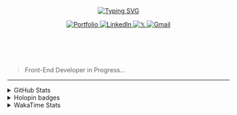 
<header align="left">
  
[![Typing SVG](https://readme-typing-svg.demolab.com?font=Poppins&size=28&duration=3000&pause=500&color=F7F7F7&random=false&width=535&lines=Welcome+to+my+GitHub+Profile!+%F0%9F%91%8B;Front-End+VueJS+Developer+%F0%9F%92%BB%F0%9F%91%BB;Let's+Connect!+%F0%9F%98%83%F0%9F%9A%80)](https://git.io/typing-svg)

    

<section>
  <a href="#">
    <img src="https://img.shields.io/badge/my%20portfolio-Portfolio-4d4f73?style=for-the-badge&amp;logo=Google-chrome&amp;logoColor=FFFFFF" alt="Portfolio">
  </a>
  <a href="https://www.linkedin.com/in/jfmartinz/">
    <img src="https://img.shields.io/badge/jfmartinz-LinkedIn-4d4f73?style=for-the-badge&amp;logo=linkedin&amp;logoColor=2677c8" alt="LinkedIn">
  </a>
  <a href="https://twitter.com/jfmartinz">
    <img src="https://img.shields.io/badge/jfmartinz-𝕏-4d4f73?style=for-the-badge&amp;logo=x&amp;logoColor=000000" alt="𝕏">
  </a>
  <a href="mailto:se.josephmartin@gmail.com">
    <img src="https://img.shields.io/badge/let's%20talk-gmail-4d4f73?style=for-the-badge&amp;logo=gmail&amp;logoColor=ea4335" alt="Gmail">
  </a>
<br>
</section>
</header>  
<section align="left">
<br>

  > Front-End Developer in Progress...

  <!-- 
 Hello! 👋
 <br>
 <br>

Hello! 👋🏻

I am Front-End VueJS Developer passionate about building user-friendly and intuitive experiences with HTML, CSS, JavaScript, and VueJS. I also have familiarity with additional tools and technologies like Git & GitHub, Pinia, TypeScript, PHP, Firebase, MySQL, and UI/UX design.

I actively engage in community discussions, collaborate on open-source projects, and connect with fellow developers to stay updated on the field and further expand my knowledge and skills.

When I am not coding, I like to spend my time on listening to music, reading, and seeking solitude.


<br>
> 🌐 Connect with  [**Me**](https://www.biodrop.io/jfmartinz) 
</section>-->

---

<section>
  
<!-- <table>

  <tr>
      <th>
     Front-End
   </th>
    <td>
      <a href="https://skillicons.dev" title="Visit https://skillicons.dev for more information">
        <img src="https://skillicons.dev/icons?i=html,css,javascript,typescript,tailwindcss,vuejs,pinia,vitest,git,github,figma" />
      </a> 
    </td>
    <th>Back-End</th>
    <td>
      <a href="https://skillicons.dev" title="Visit https://skillicons.dev for more information">
        <img src="https://skillicons.dev/icons?i=php,laravel,mysql" />
      </a> 
    </td>
  </tr> 
</table>


  <br><br>
-->



 <details>
  <summary>
    GitHub Stats
     </summary>
<img src="https://github-readme-stats.vercel.app/api?username=jfmartinz&show_icons=true&theme=tokyonight&hide_border=true&include_all_commits=false&count_private=false" alt="GitHub Stats" title="Github Stats"/>  <img src="https://github-readme-streak-stats.herokuapp.com/?user=jfmartinz&theme=tokyonight&hide_border=true" alt="Github Streak" title="Github Streak"/> 


<div align="left">
<a  href="https://committers.top/philippines_public#jfmartinz" title="Visit https://committers.top/ to learn more about this">
          <img src="https://img.shields.io/static/v1?label=MOST ACTIVE GITHUB USER IN PH&labelColor=4d4f73&message=➦&color=38bdae&style=lat-Square&logo=github&logoColor=fffff"/>
</a>
  </div>
</details>
<!-- Visit https://committers.top/ to learn more about this -->

<details>
  <summary>
    Holopin badges
  </summary>
  
[![An image of @jfmartinz's Holopin badges, which is a link to view their full Holopin profile](https://holopin.me/jfmartinz)](https://holopin.io/@jfmartinz)

</details>

<details>
  <summary>
  WakaTime Stats
  </summary>

<!--START_SECTION:jfmartinz-->
![Code Time](http://img.shields.io/badge/Code%20Time-551%20hrs%2041%20mins-blue)

**I'm an Early 🐤** 

```text
🌞 Morning                318 commits         █████░░░░░░░░░░░░░░░░░░░░   18.55 % 
🌆 Daytime                573 commits         ████████░░░░░░░░░░░░░░░░░   33.43 % 
🌃 Evening                627 commits         █████████░░░░░░░░░░░░░░░░   36.58 % 
🌙 Night                  196 commits         ███░░░░░░░░░░░░░░░░░░░░░░   11.44 % 
```
📅 **I'm Most Productive on Thursday** 

```text
Monday                   259 commits         ████░░░░░░░░░░░░░░░░░░░░░   15.11 % 
Tuesday                  201 commits         ███░░░░░░░░░░░░░░░░░░░░░░   11.73 % 
Wednesday                270 commits         ████░░░░░░░░░░░░░░░░░░░░░   15.75 % 
Thursday                 284 commits         ████░░░░░░░░░░░░░░░░░░░░░   16.57 % 
Friday                   266 commits         ████░░░░░░░░░░░░░░░░░░░░░   15.52 % 
Saturday                 215 commits         ███░░░░░░░░░░░░░░░░░░░░░░   12.54 % 
Sunday                   219 commits         ███░░░░░░░░░░░░░░░░░░░░░░   12.78 % 
```


📊 **This Week I Spent My Time On** 

```text
💬 Programming Languages: 
Vue.js                   17 hrs 44 mins      ████████████████████░░░░░   81.17 % 
PHP                      2 hrs 26 mins       ███░░░░░░░░░░░░░░░░░░░░░░   11.20 % 
JavaScript               1 hr 7 mins         █░░░░░░░░░░░░░░░░░░░░░░░░   05.16 % 
Other                    20 mins             ░░░░░░░░░░░░░░░░░░░░░░░░░   01.55 % 
JSON                     12 mins             ░░░░░░░░░░░░░░░░░░░░░░░░░   00.92 % 

💻 Operating System: 
Windows                  21 hrs 50 mins      █████████████████████████   100.00 % 
```


<!--END_SECTION:jfmartinz-->
</details>
</section>
